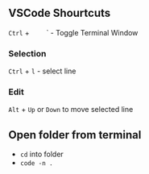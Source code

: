 ## VSCode Shourtcuts
`Ctrl` + ` ` `  ` ` - Toggle Terminal Window

### Selection
`Ctrl` + `l` - select line

### Edit
`Alt` + `Up` or `Down` to move selected line
## Open folder from terminal
- `cd` into folder
- `code -n .`



